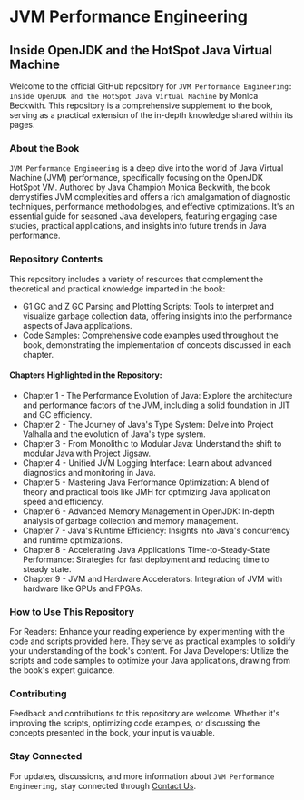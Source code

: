 # JVM Performance Engineering
## Inside OpenJDK and the HotSpot Java Virtual Machine

Welcome to the official GitHub repository for `JVM Performance Engineering: Inside OpenJDK and the HotSpot Java Virtual Machine` by Monica Beckwith. This repository is a comprehensive supplement to the book, serving as a practical extension of the in-depth knowledge shared within its pages.

### About the Book
`JVM Performance Engineering` is a deep dive into the world of Java Virtual Machine (JVM) performance, specifically focusing on the OpenJDK HotSpot VM. Authored by Java Champion Monica Beckwith, the book demystifies JVM complexities and offers a rich amalgamation of diagnostic techniques, performance methodologies, and effective optimizations. It's an essential guide for seasoned Java developers, featuring engaging case studies, practical applications, and insights into future trends in Java performance.

### Repository Contents
This repository includes a variety of resources that complement the theoretical and practical knowledge imparted in the book:

- G1 GC and Z GC Parsing and Plotting Scripts: Tools to interpret and visualize garbage collection data, offering insights into the performance aspects of Java applications.
- Code Samples: Comprehensive code examples used throughout the book, demonstrating the implementation of concepts discussed in each chapter.

#### Chapters Highlighted in the Repository:
- Chapter 1 - The Performance Evolution of Java: Explore the architecture and performance factors of the JVM, including a solid foundation in JIT and GC efficiency.
- Chapter 2 - The Journey of Java's Type System: Delve into Project Valhalla and the evolution of Java's type system.
- Chapter 3 - From Monolithic to Modular Java: Understand the shift to modular Java with Project Jigsaw.
- Chapter 4 - Unified JVM Logging Interface: Learn about advanced diagnostics and monitoring in Java.
- Chapter 5 - Mastering Java Performance Optimization: A blend of theory and practical tools like JMH for optimizing Java application speed and efficiency.
- Chapter 6 - Advanced Memory Management in OpenJDK: In-depth analysis of garbage collection and memory management.
- Chapter 7 - Java's Runtime Efficiency: Insights into Java's concurrency and runtime optimizations.
- Chapter 8 - Accelerating Java Application’s Time-to-Steady-State Performance: Strategies for fast deployment and reducing time to steady state.
- Chapter 9 - JVM and Hardware Accelerators: Integration of JVM with hardware like GPUs and FPGAs.

### How to Use This Repository
For Readers: Enhance your reading experience by experimenting with the code and scripts provided here. They serve as practical examples to solidify your understanding of the book's content.
For Java Developers: Utilize the scripts and code samples to optimize your Java applications, drawing from the book's expert guidance.

### Contributing
Feedback and contributions to this repository are welcome. Whether it's improving the scripts, optimizing code examples, or discussing the concepts presented in the book, your input is valuable.

### Stay Connected
For updates, discussions, and more information about `JVM Performance Engineering,` stay connected through [Contact Us](mailto:monica@codekaram.com).
